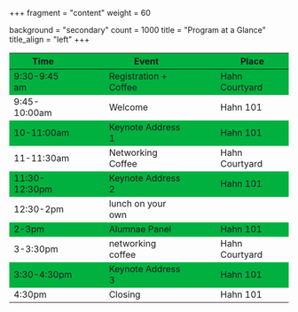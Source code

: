 +++
fragment = "content"
weight = 60

background = "secondary"
count = 1000
title = "Program at a Glance"
title_align = "left"
+++




<style>
.heatMap {
    width: 100%;
    text-align: center;
}
.heatMap th {
word-wrap: break-word;
text-align: center;
}
.heatMap tr:nth-child(1) { background: #00B140; }
.heatMap tr:nth-child(3) { background: #00B140; }
.heatMap tr:nth-child(5) { background: #00B140; }
.heatMap tr:nth-child(7) { background: #00B140; }
.heatMap tr:nth-child(9) { background: #00B140; }
.heatMap tr:nth-child(11) { background: #00B140; }
</style>

<div class="heatMap"><center>


| Time     	|  &nbsp;&nbsp;&nbsp;&nbsp;&nbsp;&nbsp;&nbsp;&nbsp; 	| Event            	|  &nbsp;&nbsp;&nbsp;&nbsp;&nbsp;&nbsp;&nbsp;&nbsp; 	| Place       	|
|----------	|---	|------------------	|---	|-------------	|
| 9:30-9:45 am 	|   	| Registration + Coffee    	|   	| Hahn Courtyard &nbsp;&nbsp;&nbsp;	|
| 9:45-10:00am 	|   	| Welcome       	|   	| Hahn 101 	|
| 10-11:00am 	|   	| Keynote Address 1        	|   	| Hahn 101 	|
| 11-11:30am 	|   	| Networking Coffee       	|   	| Hahn Courtyard 	|
| 11:30-12:30pm 	|   	| Keynote Address 2        	|   	| Hahn 101	|
| 12:30-2pm     	|   	| lunch on your own	|   	|   	|
| 2-3pm      	|   	| Alumnae Panel            	|   	|   Hahn 101	|
| 3-3:30pm 	|   	| networking coffee           	|   	|  Hahn Courtyard	|
| 3:30-4:30pm 	|   	| Keynote Address 3        	|   	|  Hahn 101	|
| 4:30pm 	|   	| Closing        	|   	| Hahn 101	|

</center>
</div>
